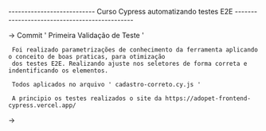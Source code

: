 --------------------------- Curso Cypress automatizando testes E2E ----------------------------------------------


-> Commit ' Primeira Validação de Teste '

     Foi realizado parametrizações de conhecimento da ferramenta aplicando o conceito de boas praticas, para otimização
     dos testes E2E. Realizando ajuste nos seletores de forma correta e indentificando os elementos.

     Todos aplicados no arquivo ' cadastro-correto.cy.js '

     A principio os testes realizados o site da https://adopet-frontend-cypress.vercel.app/

-> 
